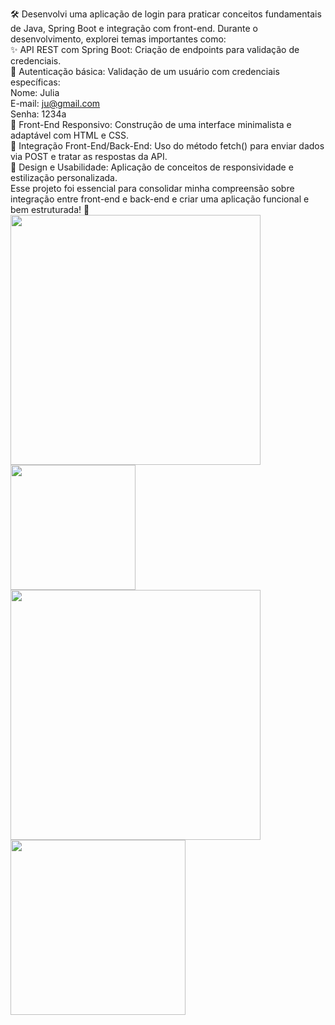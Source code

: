 🛠️ Desenvolvi uma aplicação de login para praticar conceitos fundamentais de Java, Spring Boot e integração com front-end.
Durante o desenvolvimento, explorei temas importantes como:</br>
✨ API REST com Spring Boot: Criação de endpoints para validação de credenciais.</br>
🔑 Autenticação básica: Validação de um usuário com credenciais específicas:</br>
Nome: Julia</br>
E-mail: ju@gmail.com</br>
Senha: 1234a</br>
🎨 Front-End Responsivo: Construção de uma interface minimalista e adaptável com HTML e CSS.</br>
🔗 Integração Front-End/Back-End: Uso do método fetch() para enviar dados via POST e tratar as respostas da API.</br>
📐 Design e Usabilidade: Aplicação de conceitos de responsividade e estilização personalizada.</br>
Esse projeto foi essencial para consolidar minha compreensão sobre integração entre front-end e back-end e criar uma aplicação funcional e bem estruturada! 🚀</br>
<img src="https://github.com/user-attachments/assets/f5092440-3a58-41f6-a195-61898e6501e9"  width="400"/>
<img src= "https://github.com/user-attachments/assets/174445b1-b2e3-4519-80f0-3066cc560083" width="200"/> 
<img src= "https://github.com/user-attachments/assets/dc91ee43-d408-4fe1-8715-f2221b2c5c45" width="400"/> 
<img src= "https://github.com/user-attachments/assets/8bdba4c1-74d9-4a09-b8ad-6acd77dbb4e3" width="280"/> 


